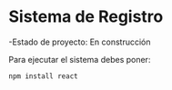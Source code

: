 <h1> Sistema de Registro </h1>

-Estado de proyecto: En construcción

Para ejecutar el sistema debes poner:

```npm install react```

